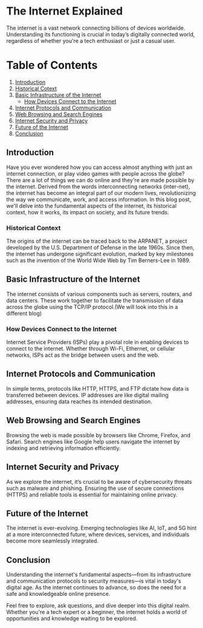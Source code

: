 # The Internet Explained

The internet is a vast network connecting billions of devices worldwide. Understanding its functioning is crucial in today’s digitally connected world, regardless of whether you're a tech enthusiast or just a casual user.

# Table of Contents

1. [Introduction](#introduction)
2. [Historical Cotext](#historical-context)
3. [Basic Infrastructure of the Internet](#basic-infrastructure-of-the-internet)
   - [How Devices Connect to the Internet](#how-devices-connect-to-the-internet)
4. [Internet Protocols and Communication](#internet-protocols-and-communication)
5. [Web Browsing and Search Engines](#web-browsing-and-search-engines)
6. [Internet Security and Privacy](#internet-security-and-privacy)
7. [Future of the Internet](#future-of-the-internet)
8. [Conclusion](#conclusion)

## Introduction

Have you ever wondered how you can access almost anything with just an internet connection, or play video games with people across the globe? There are a lot of things we can do online and they're are made possible by the internet. Derived from the words interconnecting networks (inter-net), the internet has become an integral part of our modern lives, revolutionizing the way we communicate, work, and access information. In this blog post, we'll delve into the fundamental aspects of the internet, its historical context, how it works, its impact on society, and its future trends.

### Historical Context

The origins of the internet can be traced back to the ARPANET, a project developed by the U.S. Department of Defense in the late 1960s. Since then, the internet has undergone significant evolution, marked by key milestones such as the invention of the World Wide Web by Tim Berners-Lee in 1989.

## Basic Infrastructure of the Internet

The internet consists of various components such as servers, routers, and data centers. These work together to facilitate the transmission of data across the globe using the TCP/IP protocol.(We will look into this in a different blog)

### How Devices Connect to the Internet

Internet Service Providers (ISPs) play a pivotal role in enabling devices to connect to the internet. Whether through Wi-Fi, Ethernet, or cellular networks, ISPs act as the bridge between users and the web.

## Internet Protocols and Communication

In simple terms, protocols like HTTP, HTTPS, and FTP dictate how data is transferred between devices. IP addresses are like digital mailing addresses, ensuring data reaches its intended destination.

## Web Browsing and Search Engines

Browsing the web is made possible by browsers like Chrome, Firefox, and Safari. Search engines like Google help users navigate the internet by indexing and retrieving information efficiently.

## Internet Security and Privacy

As we explore the internet, it’s crucial to be aware of cybersecurity threats such as malware and phishing. Ensuring the use of secure connections (HTTPS) and reliable tools is essential for maintaining online privacy.

## Future of the Internet

The internet is ever-evolving. Emerging technologies like AI, IoT, and 5G hint at a more interconnected future, where devices, services, and individuals become more seamlessly integrated.

## Conclusion

Understanding the internet's fundamental aspects—from its infrastructure and communication protocols to security measures—is vital in today's digital age. As the internet continues to advance, so does the need for a safe and knowledgeable online presence.

Feel free to explore, ask questions, and dive deeper into this digital realm. Whether you're a tech expert or a beginner, the internet holds a world of opportunities and knowledge waiting to be explored.
